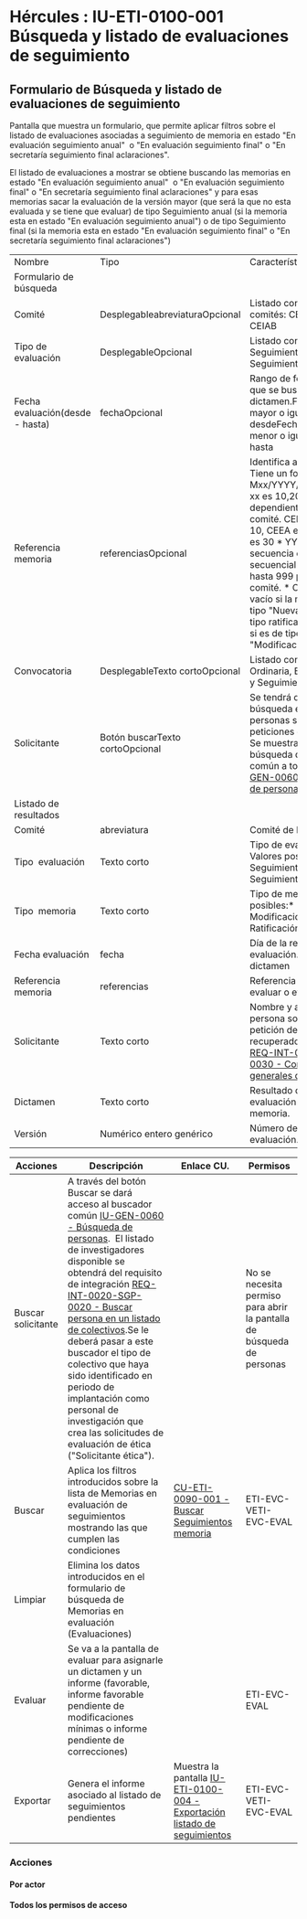 # Hércules : IU\-ETI\-0100\-001 Búsqueda y listado de evaluaciones de seguimiento



## Formulario de Búsqueda y listado de evaluaciones de seguimiento

Pantalla que muestra un formulario, que permite aplicar filtros sobre el listado de evaluaciones asociadas a seguimiento de memoria en estado "En evaluación seguimiento anual"  o "En evaluación seguimiento final" o "En secretaría seguimiento final aclaraciones".

El listado de evaluaciones a mostrar se obtiene buscando las memorias en estado "En evaluación seguimiento anual"  o "En evaluación seguimiento final" o "En secretaría seguimiento final aclaraciones" y para esas memorias sacar la evaluación de la versión mayor (que será la que no esta evaluada y se tiene que evaluar) de tipo Seguimiento anual (si la memoria esta en estado "En evaluación seguimiento anual") o de tipo Seguimiento final (si la memoria esta en estado "En evaluación seguimiento final" o "En secretaría seguimiento final aclaraciones")



|  | | |
| --- | --- | --- |
| Nombre | Tipo | Características / Notas |
| Formulario de búsqueda | | |
| Comité | DesplegableabreviaturaOpcional | Listado con los tres comités: CEISH, CEEA y CEIAB |
| Tipo de evaluación | DesplegableOpcional | Listado con los valores:* Seguimiento anual * Seguimiento final |
| Fecha evaluación(desde \- hasta) | fechaOpcional | Rango de fechas por las que se busca la fecha de dictamen.Fecha dictamen mayor o igual a fecha desdeFecha dictamen menor o igual a fecha hasta |
| Referencia memoria | referenciasOpcional | Identifica a una memoria. Tiene un formato Mxx/YYYY/secuenciaO:* xx es 10,20 o 30 dependiente del comité. CEISH es 10, CEEA es 20 y CEIAB es 30 * YYYY es el año * secuencia en un código secuencial desde 000 hasta 999 por año y comité. * O: puede ser vacío si la memoria es de tipo "Nueva", R si es de tipo ratificación "R" o MR si es de tipo "Modificación relevante" |
| Convocatoria | DesplegableTexto cortoOpcional | Listado con los valores: Ordinaria, Extraordinaria y Seguimiento |
| Solicitante | Botón buscarTexto cortoOpcional | Se tendrá que hacer una búsqueda entre las personas solicitantes de peticiones de evaluación. Se muestra la pantalla de búsqueda de personas común a todo el SGI [IU\-GEN\-0060 \- Búsqueda de personas](/hercules/sgi-sistema-de-gestion-de-investigacion/requisitos-y-analisis-funcional/analisis-funcional-sgi-hercules/gen-aspectos-generales/sha-buscadores-y-listados-comunes/iu-gen-0060-busqueda-de-personas.md "/hercules/sgi-sistema-de-gestion-de-investigacion/requisitos-y-analisis-funcional/analisis-funcional-sgi-hercules/gen-aspectos-generales/sha-buscadores-y-listados-comunes/iu-gen-0060-busqueda-de-personas.md"). |
| Listado de resultados | | |
| Comité | abreviatura | Comité de la memoria. |
| Tipo  evaluación | Texto corto | Tipo de evaluación. Valores posibles:* Seguimiento anual * Seguimiento final |
| Tipo  memoria | Texto corto | Tipo de memoria. Valores posibles:* Nueva * Modificación * Ratificación |
| Fecha evaluación | fecha | Día de la reunión de evaluación. Es la fecha dictamen |
| Referencia memoria | referencias | Referencia memoria a evaluar o evaluada. |
| Solicitante | Texto corto | Nombre y apellidos de la persona solicitante de la petición de evaluación, recuperado por medio de [REQ\-INT\-0020\-SGP\-0030 \- Consultar datos generales de persona](/hercules/sgi-sistema-de-gestion-de-investigacion/requisitos-y-analisis-funcional/analisis-funcional-sgi-hercules/gen-aspectos-generales/int-requisitos-de-integracion/req-int-0020-sgp-integracion-con-sistema-de-gestion-de-personas/req-int-0020-sgp-0030-consultar-datos-generales-de-persona.md "/hercules/sgi-sistema-de-gestion-de-investigacion/requisitos-y-analisis-funcional/analisis-funcional-sgi-hercules/gen-aspectos-generales/int-requisitos-de-integracion/req-int-0020-sgp-integracion-con-sistema-de-gestion-de-personas/req-int-0020-sgp-0030-consultar-datos-generales-de-persona.md"). |
| Dictamen | Texto corto | Resultado de la evaluación de la memoria. |
| Versión | Numérico entero genérico | Número de versión de la evaluación. |



| Acciones | Descripción | Enlace CU. | Permisos |
| --- | --- | --- | --- |
| Buscar solicitante | A través del botón Buscar se dará acceso al buscador común [IU\-GEN\-0060 \- Búsqueda de personas](/hercules/sgi-sistema-de-gestion-de-investigacion/requisitos-y-analisis-funcional/analisis-funcional-sgi-hercules/gen-aspectos-generales/sha-buscadores-y-listados-comunes/iu-gen-0060-busqueda-de-personas.md "/hercules/sgi-sistema-de-gestion-de-investigacion/requisitos-y-analisis-funcional/analisis-funcional-sgi-hercules/gen-aspectos-generales/sha-buscadores-y-listados-comunes/iu-gen-0060-busqueda-de-personas.md").  El listado de investigadores disponible se obtendrá del requisito de integración [REQ\-INT\-0020\-SGP\-0020 \- Buscar persona en un listado de colectivos](/hercules/sgi-sistema-de-gestion-de-investigacion/requisitos-y-analisis-funcional/analisis-funcional-sgi-hercules/gen-aspectos-generales/int-requisitos-de-integracion/req-int-0020-sgp-integracion-con-sistema-de-gestion-de-personas/req-int-0020-sgp-0020-buscar-persona-en-un-listado-de-colectivos.md "/hercules/sgi-sistema-de-gestion-de-investigacion/requisitos-y-analisis-funcional/analisis-funcional-sgi-hercules/gen-aspectos-generales/int-requisitos-de-integracion/req-int-0020-sgp-integracion-con-sistema-de-gestion-de-personas/req-int-0020-sgp-0020-buscar-persona-en-un-listado-de-colectivos.md").Se le deberá pasar a este buscador el tipo de colectivo que haya sido identificado en periodo de implantación como personal de investigación que crea las solicitudes de evaluación de ética ("Solicitante ética"). |  | No se necesita permiso para abrir la pantalla de búsqueda de personas |
| Buscar | Aplica los filtros introducidos sobre la lista de Memorias en evaluación de seguimientos mostrando las que cumplen las condiciones | [CU\-ETI\-0090\-001 \- Buscar Seguimientos memoria](/hercules/sgi-sistema-de-gestion-de-investigacion/requisitos-y-analisis-funcional/analisis-funcional-sgi-hercules/eti-modulo-de-etica/eti-casos-de-uso/cu-eti-0090-gestion-de-seguimientos/cu-eti-0090-001-buscar-seguimientos-memoria.md "/hercules/sgi-sistema-de-gestion-de-investigacion/requisitos-y-analisis-funcional/analisis-funcional-sgi-hercules/eti-modulo-de-etica/eti-casos-de-uso/cu-eti-0090-gestion-de-seguimientos/cu-eti-0090-001-buscar-seguimientos-memoria.md") | ETI\-EVC\-VETI\-EVC\-EVAL |
| Limpiar | Elimina los datos introducidos en el formulario de búsqueda de Memorias en evaluación (Evaluaciones) |  |  |
| Evaluar | Se va a la pantalla de evaluar para asignarle un dictamen y un informe (favorable, informe favorable pendiente de modificaciones mínimas o informe pendiente de correcciones) |  | ETI\-EVC\-EVAL |
| Exportar | Genera el informe asociado al listado de seguimientos pendientes | Muestra la pantalla [IU\-ETI\-0100\-004 \- Exportación listado de seguimientos](/hercules/sgi-sistema-de-gestion-de-investigacion/requisitos-y-analisis-funcional/analisis-funcional-sgi-hercules/eti-modulo-de-etica/eti-interfaz-de-usuario/iu-eti-0100-gestion-de-seguimientos/iu-eti-0100-004-exportacion-listado-de-seguimientos.md "/hercules/sgi-sistema-de-gestion-de-investigacion/requisitos-y-analisis-funcional/analisis-funcional-sgi-hercules/eti-modulo-de-etica/eti-interfaz-de-usuario/iu-eti-0100-gestion-de-seguimientos/iu-eti-0100-004-exportacion-listado-de-seguimientos.md") | ETI\-EVC\-VETI\-EVC\-EVAL |

### Acciones

#### Por actor

#### Todos los permisos de acceso




